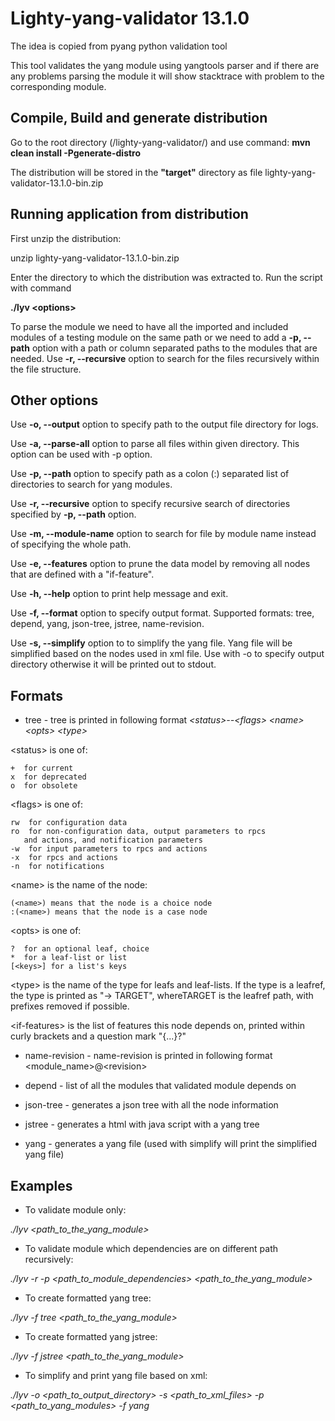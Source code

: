 # Lighty-yang-validator 13.1.0

The idea is copied from pyang python validation tool

This tool validates the yang module using yangtools parser and if
there are any problems parsing the module it will show stacktrace
with problem to the corresponding module.

## Compile, Build and generate distribution
Go to the root directory (/lighty-yang-validator/) and use command:
**mvn clean install -Pgenerate-distro**

The distribution will be stored in the **"target"** directory as
file lighty-yang-validator-13.1.0-bin.zip

## Running application from distribution
First unzip the distribution:

unzip lighty-yang-validator-13.1.0-bin.zip

Enter the directory to which the distribution was extracted to.
Run the script with command

**./lyv \<options>**

To parse the module we need to have all the imported and included
modules of a testing module on the same path or we need to add a
**-p, --path** option with a path or column separated paths to the
modules that are needed. Use **-r, --recursive** option to search
for the files recursively within the file structure.

## Other options

Use **-o, --output** option to specify path to the output file directory
for logs.

Use **-a, --parse-all** option to parse all files within given directory.
 This option can be used with -p option.

Use **-p, --path** option to specify path as a colon (:) separated list of
directories to search for yang modules.

Use **-r, --recursive** option to specify recursive search of directories
specified by **-p, --path** option.

Use **-m, --module-name** option to search for file by module name
instead of specifying the whole path.

Use **-e, --features** option to prune the data model by removing
all nodes that are defined with a "if-feature".

Use **-h, --help** option to print help message and exit.

Use **-f, --format** option to specify output format. Supported
formats: tree, depend, yang, json-tree, jstree, name-revision.

Use **-s, --simplify** option to to simplify the yang file. Yang file
will be simplified based on the nodes used in xml file. Use with
-o to specify output directory otherwise it will be printed out to
stdout.

## Formats

* tree - tree is printed in following format *\<status>--\<flags> \<name>\<opts> \<type> <if-features>*

 \<status> is one of:

    +  for current
    x  for deprecated
    o  for obsolete

 \<flags> is one of:

    rw  for configuration data
    ro  for non-configuration data, output parameters to rpcs
       and actions, and notification parameters
    -w  for input parameters to rpcs and actions
    -x  for rpcs and actions
    -n  for notifications

 \<name> is the name of the node:

    (<name>) means that the node is a choice node
    :(<name>) means that the node is a case node

 \<opts> is one of:

    ?  for an optional leaf, choice
    *  for a leaf-list or list
    [<keys>] for a list's keys

 \<type> is the name of the type for leafs and leaf-lists.
  If the type is a leafref, the type is printed as "-> TARGET",
  whereTARGET is the leafref path, with prefixes removed if possible.

 \<if-features> is the list of features this node depends on, printed
     within curly brackets and a question mark "{...}?"

* name-revision - name-revision is printed in following format
\<module_name>@\<revision>

* depend - list of all the modules that validated module depends on

* json-tree - generates a json tree with all the node information

* jstree - generates a html with java script with a yang tree

* yang - generates a yang file (used with simplify will print
the simplified yang file)

## Examples

* To validate module only:

*./lyv \<path_to_the_yang_module>*

* To validate module which dependencies are on different path recursively:

*./lyv -r -p \<path_to_module_dependencies>
\<path_to_the_yang_module>*

* To create formatted yang tree:

*./lyv -f tree \<path_to_the_yang_module>*

* To create formatted yang jstree:

*./lyv -f jstree \<path_to_the_yang_module>*

* To simplify and print yang file based on xml:

*./lyv -o \<path_to_output_directory> -s
\<path_to_xml_files> -p \<path_to_yang_modules> -f yang*
